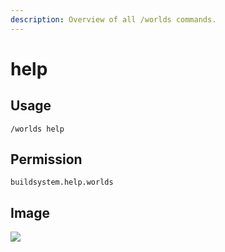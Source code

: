 ```yaml
---
description: Overview of all /worlds commands.
---
```


# help

## Usage

```
/worlds help
```

## Permission

```
buildsystem.help.worlds
```

## Image

![](../../.gitbook/assets/worlds-help.png)
